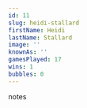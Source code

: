 ```yaml
---
id: 11
slug: heidi-stallard
firstName: Heidi
lastName: Stallard
image: ''
knownAs: ''
gamesPlayed: 17
wins: 1
bubbles: 0
---
```


notes
